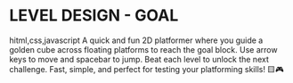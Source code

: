 # LEVEL DESIGN - GOAL
hitml,css,javascript
A quick and fun 2D platformer where you guide a golden cube across floating platforms to reach the goal block. Use arrow keys to move and spacebar to jump. Beat each level to unlock the next challenge. Fast, simple, and perfect for testing your platforming skills! 🟨🎮

